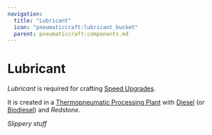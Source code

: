 ```yaml
---
navigation:
  title: "Lubricant"
  icon: "pneumaticcraft:lubricant_bucket"
  parent: pneumaticcraft:components.md
---
```


# Lubricant

*Lubricant* is required for crafting [Speed Upgrades](../base_concepts/upgrades.md#speed).

It is created in a [Thermopneumatic Processing Plant](../manufacturing/thermopneumatic_processing_plant.md) with [Diesel](../manufacturing/refinery.md) (or [Biodiesel](../renewables/biodiesel.md)) and *Redstone*.

<ItemImage id="pneumaticcraft:lubricant_bucket" />

*Slippery stuff*

